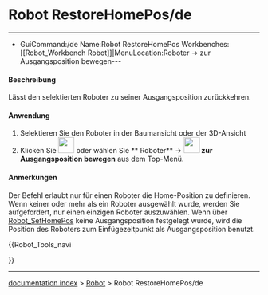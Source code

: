 # Robot RestoreHomePos/de
---
- GuiCommand:/de   Name:Robot RestoreHomePos   Workbenches:[[Robot_Workbench   Robot]]|MenuLocation:Roboter → zur Ausgangsposition bewegen---


</div>


<div class="mw-translate-fuzzy">

#### Beschreibung

Lässt den selektierten Roboter zu seiner Ausgangsposition zurückkehren.


</div>


<div class="mw-translate-fuzzy">

#### Anwendung

1.  Selektieren Sie den Roboter in der Baumansicht oder der 3D-Ansicht
2.  Klicken Sie <img alt="" src=images/Robot_RestoreHomePos.png  style="width:32px;"> oder wählen Sie ** Roboter** → **<img src="images/Robot_RestoreHomePos.png" width=32px> zur Ausgangsposition bewegen** aus dem Top-Menü.


</div>


<div class="mw-translate-fuzzy">

#### Anmerkungen

Der Befehl erlaubt nur für einen Roboter die Home-Position zu definieren.
Wenn keiner oder mehr als ein Roboter ausgewählt wurde, werden Sie aufgefordert, nur einen einzigen Roboter auszuwählen.
Wenn über [Robot\_SetHomePos](Robot_SetHomePos.md) keine Ausgangsposition festgelegt wurde, wird die Position des Roboters zum Einfügezeitpunkt als Ausgangsposition benutzt.


</div>





{{Robot_Tools_navi

}}

---
[documentation index](../README.md) > [Robot](Robot_Workbench.md) > Robot RestoreHomePos/de
